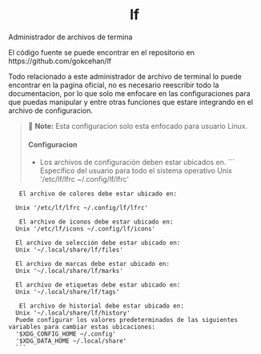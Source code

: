 #  <center>lf </center>
<p>Administrador de archivos de termina</p>
<p>El código fuente se puede encontrar en el repositorio en https://github.com/gokcehan/lf</p>

<P> Todo relacionado a este administrador de archivo de terminal lo puede encontrar en la pagina oficial, no es necesario reescribir todo la documentacion, por lo que solo me enfocare en las configuraciones para que puedas manipular y entre otras funciones que estare integrando en el archivo de configuracion.</P>

> :memo: **Note:** Esta configuracion solo esta enfocado para usuario Linux.
> #### Configuracion 
>
> - Los archivos de configuración deben estar ubicados en.
    ```
      Específico del usuario para todo el sistema operativo
       Unix '/etc/lf/lfrc ~/.config/lf/lfrc'

       El archivo de colores debe estar ubicado en:
      
      Unix '/etc/lf/lfrc ~/.config/lf/lfrc'

       El archivo de iconos debe estar ubicado en:
      Unix '/etc/lf/icons ~/.config/lf/icons'

      El archivo de selección debe estar ubicado en:
      Unix '~/.local/share/lf/files'

      El archivo de marcas debe estar ubicado en:
      Unix '~/.local/share/lf/marks'

      El archivo de etiquetas debe estar ubicado en:
      Unix '~/.local/share/lf/tags'

       El archivo de historial debe estar ubicado en:
      Unix '~/.local/share/lf/history' 
      Puede configurar los valores predeterminados de las siguientes variables para cambiar estas ubicaciones:
      '$XDG_CONFIG_HOME ~/.config'
      '$XDG_DATA_HOME ~/.local/share'
      ```
